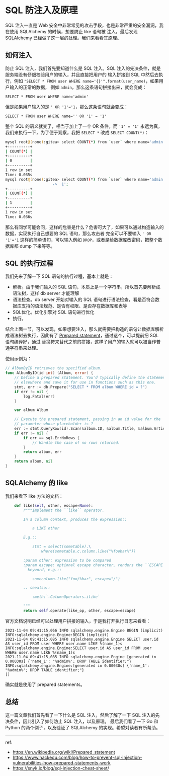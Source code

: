 # SQL 防注入及原理

SQL 注入一直是 Web 安全中非常常见的攻击手段，也是非常严重的安全漏洞，我在使用 SQLAlchemy 的时候，想要防止 like 语句被
注入，最后发现 SQLAlchemy 已经做了这一层的处理。我们来看看其原理。

## 如何注入

防止 SQL 注入，我们首先要知道什么是 SQL 注入。SQL 注入的先决条件，就是服务端没有仔细校验用户的输入，并且直接把用户的
输入拼接到 SQL 中然后去执行，例如 `"SELECT * FROM user WHERE name='{}'".format(user_name)`，如果用户输入的正常的数据，
例如 `admin`，那么这条语句拼接出来，就会变成：

`SELECT * FROM user WHERE name='admin'`

但是如果用户输入的是 `' OR '1'='1`，那么这条语句就会变成：

`SELECT * FROM user WHERE name='' OR '1' = '1'`

整个 SQL 的语义就变了，相当于加上了一个 OR 条件，而 `'1' = '1'` 永远为真，我们来执行一下，为了便于观察，我把 `SELECT *`
改成 `SELECT COUNT(*)`：

```bash
mysql root@(none):gitea> select COUNT(*) from `user` where name='admin';        
+----------+
| COUNT(*) |
+----------+
| 0        |
+----------+
1 row in set
Time: 0.035s
mysql root@(none):gitea> select COUNT(*) from `user` where name='admin' OR '1'='
                     ->  1';            
+----------+
| COUNT(*) |
+----------+
| 1        |
+----------+
1 row in set
Time: 0.036s
```

那么有同学可能会问，这样的危害是什么？危害可大了，如果可以通过构造输入的数据，实现执行自己想要的 SQL 语句，那么攻击者
完全可以不要输入 `' OR '1'='1` 这样的简单语句，可以输入例如 `DROP`，或者是给数据库改密码，把整个数据库都 dump 下来等等。

## SQL 的执行过程

我们先来了解一下 SQL 语句的执行过程，基本上就是：

- 解析。由于我们输入的 SQL 语句，本质上是一个字符串，所以首先要解析成语法树，这样 db server 才能理解
- 语法检查。db server 开始对输入的 SQL 语句进行语法检查，看是否符合数据库支持的语法规范、是否有权限、是否存在数据库和表等
- SQL优化。优化引擎对 SQL 语句进行优化
- 执行。

结合上面一节，可以发现，如果想要注入，那么就需要把构造的语句让数据库解析成语法树去执行，因此有了
[Prepared statement](https://en.wikipedia.org/wiki/Prepared_statement)，通过这个，可以提前把 SQL 语句编译好，通过
替换符来替代之前的拼接，这样子用户的输入就可以被当作普通字符串来处理。

使用示例为：

```go
// AlbumByID retrieves the specified album.
func AlbumByID(id int) (Album, error) {
    // Define a prepared statement. You'd typically define the statement
    // elsewhere and save it for use in functions such as this one.
    stmt, err := db.Prepare("SELECT * FROM album WHERE id = ?")
    if err != nil {
        log.Fatal(err)
    }

    var album Album

    // Execute the prepared statement, passing in an id value for the
    // parameter whose placeholder is ?
    err := stmt.QueryRow(id).Scan(&album.ID, &album.Title, &album.Artist, &album.Price, &album.Quantity)
    if err != nil {
        if err == sql.ErrNoRows {
            // Handle the case of no rows returned.
        }
        return album, err
    }
    return album, nil
}
```

## SQLAlchemy 的 like

我们来看下 like 方法的文档：

```python
    def like(self, other, escape=None):
        r"""Implement the ``like`` operator.

        In a column context, produces the expression::

            a LIKE other

        E.g.::

            stmt = select(sometable).\
                where(sometable.c.column.like("%foobar%"))

        :param other: expression to be compared
        :param escape: optional escape character, renders the ``ESCAPE``
          keyword, e.g.::

            somecolumn.like("foo/%bar", escape="/")

        .. seealso::

            :meth:`.ColumnOperators.ilike`

        """
        return self.operate(like_op, other, escape=escape)
```

官方文档说明已经可以处理用户拼接的输入，于是我打开执行日志来看看：

```log
2021-11-04 09:41:15,066 INFO sqlalchemy.engine.Engine BEGIN (implicit)
INFO:sqlalchemy.engine.Engine:BEGIN (implicit)
2021-11-04 09:41:15,085 INFO sqlalchemy.engine.Engine SELECT user.id AS user_id FROM user WHERE user.name LIKE %(name_1)s
INFO:sqlalchemy.engine.Engine:SELECT user.id AS user_id FROM user WHERE user.name LIKE %(name_1)s
2021-11-04 09:41:15,085 INFO sqlalchemy.engine.Engine [generated in 0.00030s] {'name_1': "%admin%'; DROP TABLE identifier;"}
INFO:sqlalchemy.engine.Engine:[generated in 0.00030s] {'name_1': "%admin%'; DROP TABLE identifier;"}
[]

```

确实就是使用了 prepared statements。

## 总结

这一篇文章我们首先看了一下什么是 SQL 注入，然后了解了一下 SQL 注入的先决条件，因此引入了如何防止 SQL 注入，以及原理。
最后我们看了一下 Go 和 Python 的两个例子，以及验证了 SQLAlchemy 的实现。希望对读者有所帮助。

---

ref:

- https://en.wikipedia.org/wiki/Prepared_statement
- https://www.hackedu.com/blog/how-to-prevent-sql-injection-vulnerabilities-how-prepared-statements-work
- https://snyk.io/blog/sql-injection-cheat-sheet/

